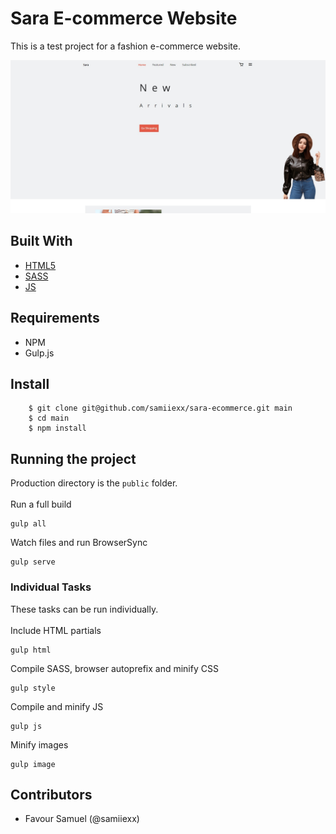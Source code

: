 # Sara E-commerce Website
This is a test project for a fashion e-commerce website.

![Sara](screenshot.jpg)

## Built With
- [HTML5](https://developer.mozilla.org/en-US/docs/Web/HTML)
- [SASS](https://sass-lang.com/documentation)
- [JS](https://developer.mozilla.org/en-US/docs/Web/JavaScript)

## Requirements
 - NPM
 - Gulp.js

## Install
```
    $ git clone git@github.com/samiiexx/sara-ecommerce.git main
    $ cd main
    $ npm install
```

## Running the project
Production directory is the `public` folder.\
\
Run a full build
```
gulp all
```
Watch files and run BrowserSync
```
gulp serve
```
### Individual Tasks
These tasks can be run individually.\
\
Include HTML partials
```
gulp html
```
Compile SASS, browser autoprefix and minify CSS
```
gulp style
```
Compile and minify JS
```
gulp js
```
Minify images
```
gulp image
```

## Contributors
- Favour Samuel (@samiiexx)
